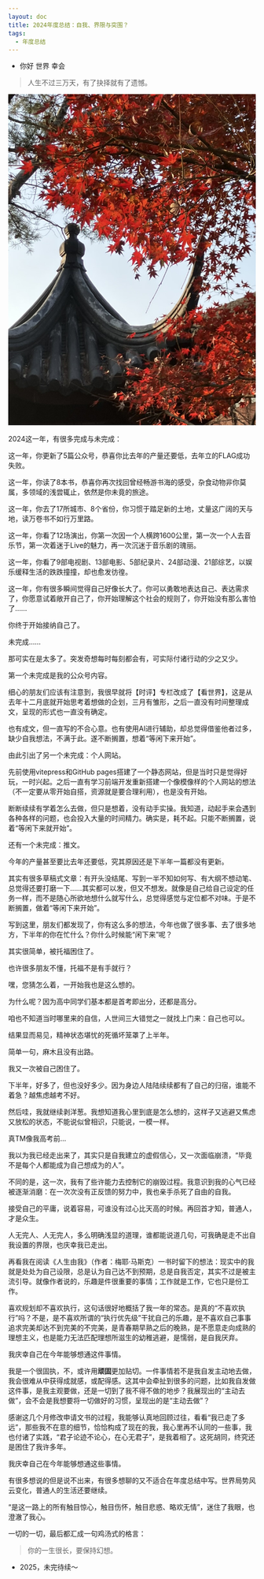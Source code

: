 ```yaml
---
layout: doc
title: 2024年度总结：自我、界限与突围？
tags:
  - 年度总结
---
```



- 你好 世界 幸会

> 人生不过三万天，有了抉择就有了遗憾。

![2024年度总结](../public/2024年度总结.jpeg)

2024这一年，有很多完成与未完成：

这一年，你更新了5篇公众号，恭喜你比去年的产量还要低，去年立的FLAG成功失败。

这一年，你读了8本书，恭喜你再次找回曾经畅游书海的感受，杂食动物非你莫属，多领域的浅尝辄止，依然是你未竟的旅途。

这一年，你去了17所城市、8个省份，你习惯于踏足新的土地，丈量这广阔的天与地，读万卷书不如行万里路。

这一年，你看了12场演出，你第一次因一个人横跨1600公里，第一次一个人去音乐节，第一次着迷于Live的魅力，再一次沉迷于音乐剧的瑰丽。

这一年，你看了9部电视剧、13部电影、5部纪录片、24部动漫、21部综艺，以娱乐缓释生活的跌跌撞撞，却也愈发彷徨。

这一年，你有很多瞬间觉得自己好像长大了。你可以勇敢地表达自己、表达需求了，你愿意试着敞开自己了，你开始理解这个社会的规则了，你开始没有那么害怕了……

你终于开始接纳自己了。


未完成……

那可实在是太多了。突发奇想每时每刻都会有，可实际付诸行动的少之又少。

第一个未完成是我的公众号内容。

细心的朋友们应该有注意到，我很早就将【时评】专栏改成了【看世界】，这是从去年十二月底就开始思考着想做的企划，三月有雏形，之后一直没有时间整理成文，呈现的形式也一直没有确定。

也有成文，但一直写的不合心意。也有使用AI进行辅助，却总觉得借鉴他者过多，缺少自我想法，不满于此。遂不断搁置，想着“等闲下来开始”。


由此引出了另一个未完成：个人网站。

先前使用vitepress和GitHub pages搭建了一个静态网站，但是当时只是觉得好玩，一时兴起。之后一直有学习前端开发重新搭建一个像模像样的个人网站的想法（不一定要从零开始自搭，资源就是要合理利用），也是没有开始。

断断续续有学着怎么去做，但只是想着，没有动手实操。我知道，动起手来会遇到各种各样的问题，也会投入大量的时间精力。确实是，耗不起。只能不断搁置，说着“等闲下来就开始”。


还有一个未完成：推文。

今年的产量甚至要比去年还要低，究其原因还是下半年一篇都没有更新。

其实有很多草稿式文章：有开头没结尾、写到一半不知如何写、有大纲不想动笔、总觉得还要打磨一下……其实都可以发，但又不想发。就像是自己给自己设定的任务一样，而不是随心所欲地想什么就写什么，总觉得感觉与定位都不对味。于是不断搁置，做着“等闲下来开始”。

写到这里，朋友们都发现了，你有这么多的想法，今年也做了很多事、去了很多地方，下半年的你在忙什么？你什么时候能“闲下来”呢？


其实很简单，被托福困住了。

也许很多朋友不懂，托福不是有手就行？

嘿，您猜怎么着，一开始我也是这么想的。

为什么呢？因为高中同学们基本都是首考即出分，还都是高分。

咱也不知道当时哪里来的自信，人世间三大错觉之一就找上门来：自己也可以。

结果显而易见，精神状态堪忧的死循坏笼罩了上半年。

简单一句，麻木且没有出路。

我又一次被自己困住了。


下半年，好多了，但也没好多少。因为身边人陆陆续续都有了自己的归宿，谁能不着急？越焦虑越考不好。

然后哇，我就继续剥洋葱。我想知道我心里到底是怎么想的，这样子又逃避又焦虑又放松的状态，不能说似曾相识，只能说，一模一样。

真TM像我高考前…

我以为我已经走出来了，其实只是自我建立的虚假信心，又一次面临崩溃，“毕竟不是每个人都能成为自己想成为的人”。

不同的是，这一次，我有了些许能力去控制它的崩毁过程。我意识到我的心气已经被逐渐消磨：在一次次没有正反馈的努力中，我也亲手杀死了自由的自我。


接受自己的平庸，说着容易，可谁没有过心比天高的时候。再回首才知，普通人，才是众生。

人无完人、人无完人，多么明确浅显的道理，谁都能说道几句，可我确是走不出自我设置的界限，也庆幸我已走出。

再看我在阅读《人生由我》（作者：梅耶·马斯克）一书时留下的想法：现实中的我就是处处为自己设限，总是认为自己达不到预期，总是自我否定，其实不过是被主流引导。就像作者说的，乐趣是件很重要的事情；工作就是工作，它也只是份工作。

喜欢规划却不喜欢执行，这句话很好地概括了我一年的常态。是真的“不喜欢执行”吗？不是，是不喜欢所谓的“执行优先级”干扰自己的乐趣，是不喜欢自己事事追求完美却达不到完美的不完美，是青春期早熟之后的晚熟，是不愿意走向成熟的理想主义，也是能力无法匹配理想所滋生的幼稚逃避，是懦弱，是自我厌弃。

我庆幸自己在今年能够想通这件事情。

我是一个很固执，不，或许用**顽固**更加贴切。一件事情若不是我自发主动地去做，我会很难从中获得成就感，或配得感。这其中会牵扯到很多的问题，比如我自发做这件事，是我主观要做，还是一切到了我不得不做的地步？我展现出的“主动去做”，会不会是我想要将一切做好的习惯，呈现出的是“主动去做”？

感谢这几个月修改申请文书的过程，我能够认真地回顾过往，看看“我已走了多远”，那些我不在意的细节，恰恰构成了现在的我，我心里再不认同的一些事，我也付诸了实践，“君子论迹不论心，在心无君子”，是我着相了。这死胡同，终究还是困住了我许多年。

我庆幸自己在今年能够想通这些事情。


有很多想说的但是说不出来，有很多想聊的又不适合在年度总结中写。世界局势风云变化，普通人的生活还要继续。

“是这一路上的所有触目惊心，触目伤怀，触目悲惑、略欢无情”，迷住了我眼，也澄澈了我心。

一切的一切，最后都汇成一句鸡汤式的格言：

> 你的一生很长，要保持幻想。

- 2025，未完待续～
